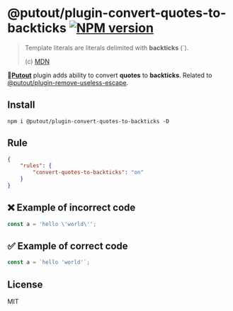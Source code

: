 # @putout/plugin-convert-quotes-to-backticks [![NPM version][NPMIMGURL]][NPMURL]

[NPMIMGURL]: https://img.shields.io/npm/v/@putout/plugin-convert-quotes-to-backticks.svg?style=flat&longCache=true
[NPMURL]: https://npmjs.org/package/@putout/plugin-convert-quotes-to-backticks "npm"

> Template literals are literals delimited with **backticks** (`).
>
> (c) [MDN](https://developer.mozilla.org/en-US/docs/Web/JavaScript/Reference/Template_literals)

🐊[**Putout**](https://github.com/coderaiser/putout) plugin adds ability to convert **quotes** to **backticks**. Related to [@putout/plugin-remove-useless-escape](https://github.com/coderaiser/putout/tree/master/packages/plugin-remove-useless-escape#readme).

## Install

```
npm i @putout/plugin-convert-quotes-to-backticks -D
```

## Rule

```json
{
    "rules": {
        "convert-quotes-to-backticks": "on"
    }
}
```

## ❌ Example of incorrect code

```js
const a = 'hello \'world\'';
```

## ✅ Example of correct code

```js
const a = `hello 'world'`;
```

## License

MIT
